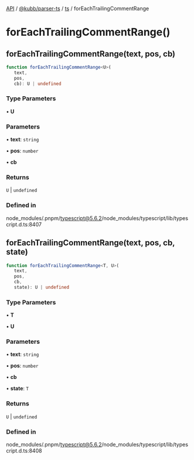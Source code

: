 [API](../../../../../packages.md) / [@kubb/parser-ts](../../../index.md) / [ts](../index.md) / forEachTrailingCommentRange

# forEachTrailingCommentRange()

## forEachTrailingCommentRange(text, pos, cb)

```ts
function forEachTrailingCommentRange<U>(
   text, 
   pos, 
   cb): U | undefined
```

### Type Parameters

• **U**

### Parameters

• **text**: `string`

• **pos**: `number`

• **cb**

### Returns

`U` \| `undefined`

### Defined in

node\_modules/.pnpm/typescript@5.6.2/node\_modules/typescript/lib/typescript.d.ts:8407

## forEachTrailingCommentRange(text, pos, cb, state)

```ts
function forEachTrailingCommentRange<T, U>(
   text, 
   pos, 
   cb, 
   state): U | undefined
```

### Type Parameters

• **T**

• **U**

### Parameters

• **text**: `string`

• **pos**: `number`

• **cb**

• **state**: `T`

### Returns

`U` \| `undefined`

### Defined in

node\_modules/.pnpm/typescript@5.6.2/node\_modules/typescript/lib/typescript.d.ts:8408
